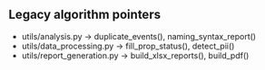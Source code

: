## Legacy algorithm pointers
- utils/analysis.py → duplicate_events(), naming_syntax_report()
- utils/data_processing.py → fill_prop_status(), detect_pii()
- utils/report_generation.py → build_xlsx_reports(), build_pdf()
